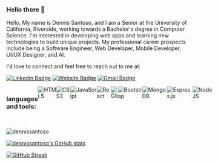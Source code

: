 ### Hello there 👋

Hello, My name is Dennis Santoso, and I am a Senior at the University of California, Riverside, working towards a Bachelor's degree in Computer Science. I'm interested in developing web apps and learning new technologies to build unique projects. My professional career prospects include being a Software Engineer, Web Developer, Mobile Developer, UI/UX Designer, and AI.

I'd love to connect and feel free to reach out to me at:


[![Linkedin Badge](https://img.shields.io/badge/-dennissantoso-blue?style=flat&logo=Linkedin&logoColor=white&link=https://www.linkedin.com/in/dennissantoso/)](https://www.linkedin.com/in/dennissantoso/)
[![Website Badge](https://img.shields.io/badge/-personalWebsite-47CCCC?style=flat&logo=Google-Chrome&logoColor=white&link=https://dennissantoso.netlify.app)](https://dennissantoso.netlify.app/)
[![Gmail Badge](https://img.shields.io/badge/-13dennissantoso@gmail.com-c14438?style=flat&logo=Gmail&logoColor=white&link=mailto:13dennissantoso@gmail.com)](mailto:13dennissantoso@gmail.com)

<div style="display: flex;"><h3>languages and tools:</h3>
  <img alt="HTML5" src="https://img.shields.io/badge/html5-%23E34F26.svg?style=for-the-badge&logo=html5&logoColor=white"/>
  <img alt="CSS3" src="https://img.shields.io/badge/css3-%231572B6.svg?style=for-the-badge&logo=css3&logoColor=white"/>
  <img alt="JavaScript" src="https://img.shields.io/badge/javascript%20-%23323330.svg?&style=for-the-badge&logo=javascript&logoColor=%23F7DF1E"/>
  <img alt="React" src="https://img.shields.io/badge/react%20-%2320232a.svg?&style=for-the-badge&logo=react&logoColor=%2361DAFB"/>
  <img alt="Git" src="https://img.shields.io/badge/git%20-%23F05033.svg?&style=for-the-badge&logo=git&logoColor=white"/>
  <img alt="Bootstrap" src="https://img.shields.io/badge/bootstrap-%23563D7C.svg?style=for-the-badge&logo=bootstrap&logoColor=white"/>
  <img alt="MongoDB" src="https://img.shields.io/badge/MongoDB-%234ea94b.svg?style=for-the-badge&logo=mongodb&logoColor=white"/>
  <img alt="Express.js" src="https://img.shields.io/badge/express.js-%23404d59.svg?style=for-the-badge&logo=express&logoColor=%2361DAFB"/>
  <img alt="NodeJS" src="https://img.shields.io/badge/node.js-6DA55F?style=for-the-badge&logo=node.js&logoColor=white"/>
</div>

<br>

<p align="left"><img src="https://github-readme-stats.vercel.app/api/top-langs?username=dennissantoso&show_icons=true&locale=en&layout=compact&theme=vision-friendly-dark" alt="dennissantoso" /></p>

[![dennissantoso's GitHub stats](https://github-readme-stats.vercel.app/api?username=dennissantoso&theme=vision-friendly-dark&show_icons=true)](https://github.com/dennissantoso/github-readme-stats)

[![GitHub Streak](https://streak-stats.demolab.com?user=dennissantoso&theme=midnight-purple)](https://git.io/streak-stats)
